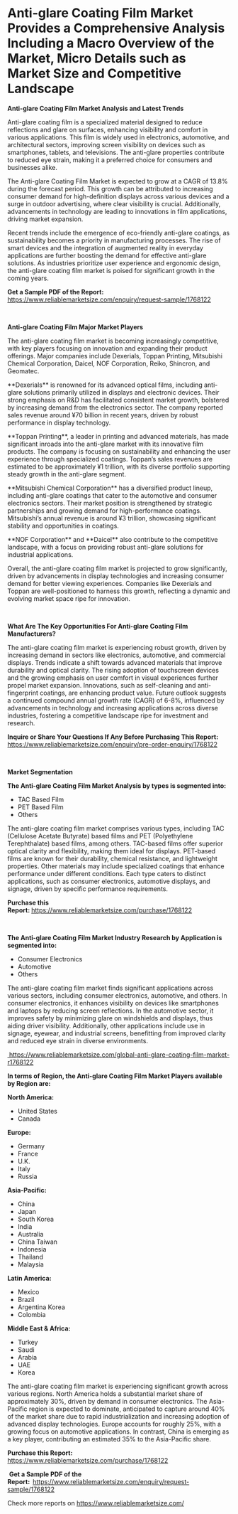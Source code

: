 <p><h1>Anti-glare Coating Film Market Provides a Comprehensive Analysis Including a Macro Overview of the Market, Micro Details such as Market Size and Competitive Landscape</h1></p><p><strong>Anti-glare Coating Film Market Analysis and Latest Trends</strong></p>
<p><p>Anti-glare coating film is a specialized material designed to reduce reflections and glare on surfaces, enhancing visibility and comfort in various applications. This film is widely used in electronics, automotive, and architectural sectors, improving screen visibility on devices such as smartphones, tablets, and televisions. The anti-glare properties contribute to reduced eye strain, making it a preferred choice for consumers and businesses alike.</p><p>The Anti-glare Coating Film Market is expected to grow at a CAGR of 13.8% during the forecast period. This growth can be attributed to increasing consumer demand for high-definition displays across various devices and a surge in outdoor advertising, where clear visibility is crucial. Additionally, advancements in technology are leading to innovations in film applications, driving market expansion.</p><p>Recent trends include the emergence of eco-friendly anti-glare coatings, as sustainability becomes a priority in manufacturing processes. The rise of smart devices and the integration of augmented reality in everyday applications are further boosting the demand for effective anti-glare solutions. As industries prioritize user experience and ergonomic design, the anti-glare coating film market is poised for significant growth in the coming years.</p></p>
<p><strong>Get a Sample PDF of the Report:&nbsp;</strong> <a href="https://www.reliablemarketsize.com/enquiry/request-sample/1768122?utm_campaign=1143&utm_medium=2&utm_source=Github&utm_content=ia&utm_term=02022025&utm_id=anti-glare-coating-film">https://www.reliablemarketsize.com/enquiry/request-sample/1768122</a></p>
<p>&nbsp;</p>
<p><strong>Anti-glare Coating Film Major Market Players</strong></p>
<p><p>The anti-glare coating film market is becoming increasingly competitive, with key players focusing on innovation and expanding their product offerings. Major companies include Dexerials, Toppan Printing, Mitsubishi Chemical Corporation, Daicel, NOF Corporation, Reiko, Shincron, and Geomatec.</p><p>**Dexerials** is renowned for its advanced optical films, including anti-glare solutions primarily utilized in displays and electronic devices. Their strong emphasis on R&D has facilitated consistent market growth, bolstered by increasing demand from the electronics sector. The company reported sales revenue around ¥70 billion in recent years, driven by robust performance in display technology.</p><p>**Toppan Printing**, a leader in printing and advanced materials, has made significant inroads into the anti-glare market with its innovative film products. The company is focusing on sustainability and enhancing the user experience through specialized coatings. Toppan’s sales revenues are estimated to be approximately ¥1 trillion, with its diverse portfolio supporting steady growth in the anti-glare segment.</p><p>**Mitsubishi Chemical Corporation** has a diversified product lineup, including anti-glare coatings that cater to the automotive and consumer electronics sectors. Their market position is strengthened by strategic partnerships and growing demand for high-performance coatings. Mitsubishi’s annual revenue is around ¥3 trillion, showcasing significant stability and opportunities in coatings.</p><p>**NOF Corporation** and **Daicel** also contribute to the competitive landscape, with a focus on providing robust anti-glare solutions for industrial applications. </p><p>Overall, the anti-glare coating film market is projected to grow significantly, driven by advancements in display technologies and increasing consumer demand for better viewing experiences. Companies like Dexerials and Toppan are well-positioned to harness this growth, reflecting a dynamic and evolving market space ripe for innovation.</p></p>
<p>&nbsp;</p>
<p><strong>What Are The Key Opportunities For Anti-glare Coating Film Manufacturers?</strong></p>
<p><p>The anti-glare coating film market is experiencing robust growth, driven by increasing demand in sectors like electronics, automotive, and commercial displays. Trends indicate a shift towards advanced materials that improve durability and optical clarity. The rising adoption of touchscreen devices and the growing emphasis on user comfort in visual experiences further propel market expansion. Innovations, such as self-cleaning and anti-fingerprint coatings, are enhancing product value. Future outlook suggests a continued compound annual growth rate (CAGR) of 6-8%, influenced by advancements in technology and increasing applications across diverse industries, fostering a competitive landscape ripe for investment and research.</p></p>
<p><strong>Inquire or Share Your Questions If Any Before Purchasing This Report:</strong> <a href="https://www.reliablemarketsize.com/enquiry/pre-order-enquiry/1768122?utm_campaign=1143&utm_medium=2&utm_source=Github&utm_content=ia&utm_term=02022025&utm_id=anti-glare-coating-film">https://www.reliablemarketsize.com/enquiry/pre-order-enquiry/1768122</a></p>
<p>&nbsp;</p>
<p><strong>Market Segmentation</strong></p>
<p><strong>The Anti-glare Coating Film Market Analysis by types is segmented into:</strong></p>
<p><ul><li>TAC Based Film</li><li>PET Based Film</li><li>Others</li></ul></p>
<p><p>The anti-glare coating film market comprises various types, including TAC (Cellulose Acetate Butyrate) based films and PET (Polyethylene Terephthalate) based films, among others. TAC-based films offer superior optical clarity and flexibility, making them ideal for displays. PET-based films are known for their durability, chemical resistance, and lightweight properties. Other materials may include specialized coatings that enhance performance under different conditions. Each type caters to distinct applications, such as consumer electronics, automotive displays, and signage, driven by specific performance requirements.</p></p>
<p><strong>Purchase this Report:&nbsp;</strong><a href="https://www.reliablemarketsize.com/purchase/1768122?utm_campaign=1143&utm_medium=2&utm_source=Github&utm_content=ia&utm_term=02022025&utm_id=anti-glare-coating-film">https://www.reliablemarketsize.com/purchase/1768122</a></p>
<p>&nbsp;</p>
<p><strong>The Anti-glare Coating Film Market Industry Research by Application is segmented into:</strong></p>
<p><ul><li>Consumer Electronics</li><li>Automotive</li><li>Others</li></ul></p>
<p><p>The anti-glare coating film market finds significant applications across various sectors, including consumer electronics, automotive, and others. In consumer electronics, it enhances visibility on devices like smartphones and laptops by reducing screen reflections. In the automotive sector, it improves safety by minimizing glare on windshields and displays, thus aiding driver visibility. Additionally, other applications include use in signage, eyewear, and industrial screens, benefitting from improved clarity and reduced eye strain in diverse environments.</p></p>
<p><a href="https://www.reliablemarketsize.com/global-anti-glare-coating-film-market-r1768122?utm_campaign=1143&utm_medium=2&utm_source=Github&utm_content=ia&utm_term=02022025&utm_id=anti-glare-coating-film">&nbsp;https://www.reliablemarketsize.com/global-anti-glare-coating-film-market-r1768122</a></p>
<p><strong>In terms of Region, the Anti-glare Coating Film Market Players available by Region are:</strong></p>
<p>
    <p> <strong> North America: </strong>
        <ul>
            <li>United States</li>
            <li>Canada</li>
        </ul>
        </p> 
    <p> <strong> Europe: </strong>
        <ul>
            <li>Germany</li>
            <li>France</li>
            <li>U.K.</li>
            <li>Italy</li>
            <li>Russia</li>
        </ul>
        </p> 
    <p> <strong> Asia-Pacific: </strong>
        <ul>
            <li>China</li>
            <li>Japan</li>
            <li>South Korea</li>
            <li>India</li>
            <li>Australia</li>
            <li>China Taiwan</li>
            <li>Indonesia</li>
            <li>Thailand</li>
            <li>Malaysia</li>
        </ul>
        </p> 
    <p> <strong> Latin America: </strong>
        <ul>
            <li>Mexico</li>
            <li>Brazil</li>
            <li>Argentina Korea</li>
            <li>Colombia</li>
        </ul>
        </p> 
    <p> <strong> Middle East & Africa: </strong>
        <ul>
            <li>Turkey</li>
            <li>Saudi</li>
            <li>Arabia</li>
            <li>UAE</li>
            <li>Korea</li>
        </ul>
    </p>
    </p>
<p><p>The anti-glare coating film market is experiencing significant growth across various regions. North America holds a substantial market share of approximately 30%, driven by demand in consumer electronics. The Asia-Pacific region is expected to dominate, anticipated to capture around 40% of the market share due to rapid industrialization and increasing adoption of advanced display technologies. Europe accounts for roughly 25%, with a growing focus on automotive applications. In contrast, China is emerging as a key player, contributing an estimated 35% to the Asia-Pacific share.</p></p>
<p><strong>Purchase this Report: </strong><a href="https://www.reliablemarketsize.com/purchase/1768122?utm_campaign=1143&utm_medium=2&utm_source=Github&utm_content=ia&utm_term=02022025&utm_id=anti-glare-coating-film">https://www.reliablemarketsize.com/purchase/1768122</a></p>
<p>&nbsp;<strong>Get a Sample PDF of the Report:&nbsp;&nbsp;</strong><a href="https://www.reliablemarketsize.com/enquiry/request-sample/1768122?utm_campaign=1143&utm_medium=2&utm_source=Github&utm_content=ia&utm_term=02022025&utm_id=anti-glare-coating-film">https://www.reliablemarketsize.com/enquiry/request-sample/1768122</a></p>
<p><strong></strong></p>
<p>Check more reports on <a href="https://www.reliablemarketsize.com/?utm_campaign=1143&utm_medium=2&utm_source=Github&utm_content=ia&utm_term=02022025&utm_id=anti-glare-coating-film">https://www.reliablemarketsize.com/</a></p>